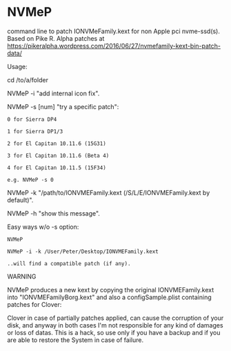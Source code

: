 # NVMeP
command line to patch IONVMeFamily.kext for non Apple pci nvme-ssd(s). Based on Pike R. Alpha patches at https://pikeralpha.wordpress.com/2016/06/27/nvmefamily-kext-bin-patch-data/

Usage:

cd /to/a/folder

NVMeP -i "add internal icon fix".

NVMeP -s [num] "try a specific patch":

    0 for Sierra DP4
    
    1 for Sierra DP1/3
    
    2 for El Capitan 10.11.6 (15G31)
    
    3 for El Capitan 10.11.6 (Beta 4)
    
	4 for El Capitan 10.11.5 (15F34)

	e.g. NVMeP -s 0

NVMeP -k "/path/to/IONVMEFamily.kext (/S/L/E/IONVMEFamily.kext by default)".

NVMeP -h "show this message".

Easy ways w/o -s option:

    NVMeP

    NVMeP -i -k /User/Peter/Desktop/IONVMEFamily.kext

    ..will find a compatible patch (if any).

WARNING

NVMeP produces a new kext by copying the original IONVMEFamily.kext into "IONVMEFamilyBorg.kext" and also a configSample.plist containing patches for Clover:

Clover in case of partially patches applied, can cause the corruption of your disk, and anyway in both cases I'm not responsible for any kind of damages or loss of datas. This is a hack, so use only if you have a backup and if you are able to restore the System in case of failure.

